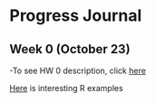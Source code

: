 # Progress Journal


## Week 0 (October 23)

-To see HW 0 description, click [here](files/IE582_Fall20_Homework_0.pdf)

[Here](files/example_homework_0.html) is interesting R examples


